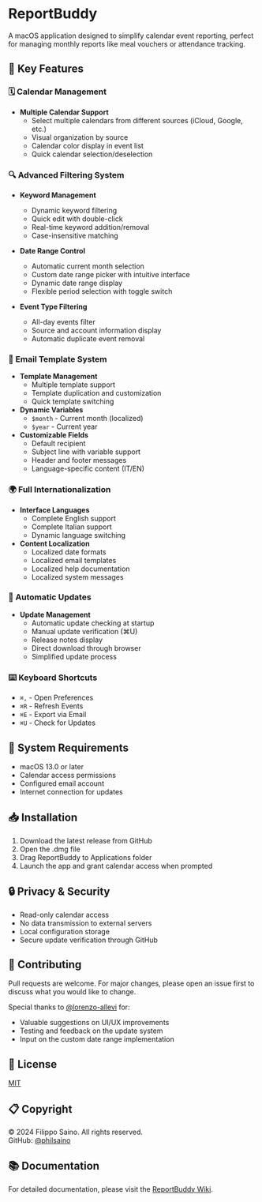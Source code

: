 # ReportBuddy

A macOS application designed to simplify calendar event reporting, perfect for managing monthly reports like meal vouchers or attendance tracking.

## 🌟 Key Features

### 🗓 Calendar Management
- **Multiple Calendar Support**
  - Select multiple calendars from different sources (iCloud, Google, etc.)
  - Visual organization by source
  - Calendar color display in event list
  - Quick calendar selection/deselection

### 🔍 Advanced Filtering System
- **Keyword Management**
  - Dynamic keyword filtering
  - Quick edit with double-click
  - Real-time keyword addition/removal
  - Case-insensitive matching

- **Date Range Control**
  - Automatic current month selection
  - Custom date range picker with intuitive interface
  - Dynamic date range display
  - Flexible period selection with toggle switch

- **Event Type Filtering**
  - All-day events filter
  - Source and account information display
  - Automatic duplicate event removal

### 📧 Email Template System
- **Template Management**
  - Multiple template support
  - Template duplication and customization
  - Quick template switching
- **Dynamic Variables**
  - `$month` - Current month (localized)
  - `$year` - Current year
- **Customizable Fields**
  - Default recipient
  - Subject line with variable support
  - Header and footer messages
  - Language-specific content (IT/EN)

### 🌍 Full Internationalization
- **Interface Languages**
  - Complete English support
  - Complete Italian support
  - Dynamic language switching
- **Content Localization**
  - Localized date formats
  - Localized email templates
  - Localized help documentation
  - Localized system messages

### 🔄 Automatic Updates
- **Update Management**
  - Automatic update checking at startup
  - Manual update verification (⌘U)
  - Release notes display
  - Direct download through browser
  - Simplified update process

### ⌨️ Keyboard Shortcuts
- `⌘,` - Open Preferences
- `⌘R` - Refresh Events
- `⌘E` - Export via Email
- `⌘U` - Check for Updates

## 🔧 System Requirements
- macOS 13.0 or later
- Calendar access permissions
- Configured email account
- Internet connection for updates

## 📥 Installation
1. Download the latest release from GitHub
2. Open the .dmg file
3. Drag ReportBuddy to Applications folder
4. Launch the app and grant calendar access when prompted

## 🔒 Privacy & Security
- Read-only calendar access
- No data transmission to external servers
- Local configuration storage
- Secure update verification through GitHub

## 🤝 Contributing
Pull requests are welcome. For major changes, please open an issue first to discuss what you would like to change.

Special thanks to [@lorenzo-allevi](https://github.com/lorenzo-allevi) for:
- Valuable suggestions on UI/UX improvements
- Testing and feedback on the update system
- Input on the custom date range implementation

## 📝 License
[MIT](https://choosealicense.com/licenses/mit/)

## 📋 Copyright
© 2024 Filippo Saino. All rights reserved.  
GitHub: [@philsaino](https://github.com/philsaino)

## 📚 Documentation
For detailed documentation, please visit the [ReportBuddy Wiki](https://github.com/philsaino/ReportBuddy/wiki).
